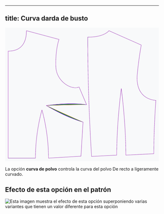 ***

## title: Curva darda de busto

![El efecto de la opción de la curva de polvo sobre el patrón](sample.png)

La opción **curva de polvo** controla la curva del polvo De recto a ligeramente curvado.

## Efecto de esta opción en el patrón

![Esta imagen muestra el efecto de esta opción superponiendo varias variantes que tienen un valor diferente para esta opción](bella\_bustdartcurve\_sample.svg "Efecto de esta opción en el patrón")
